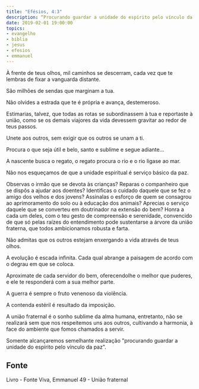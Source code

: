 ```yaml
---
title: "Efésios, 4:3"
description: “Procurando guardar a unidade do espírito pelo vínculo da paz.” Paulo
date: 2019-02-01 19:00:00
topics: 
- evangelho
- biblia
- jesus
- efesios
- emmanuel
---
```


À frente de teus olhos, mil caminhos se descerram, cada vez que te lembras
de fixar a vanguarda distante.

São milhões de sendas que marginam a tua.

Não olvides a estrada que te é própria e avança, destemeroso.

Estimarias, talvez, que todas as rotas se subordinassem à tua e reportas­te à
união, como se os demais viajores da vida devessem gravitar ao redor de teus
passos.

Une­te aos outros, sem exigir que os outros se unam a ti.

Procura o que seja útil e belo, santo e sublime e segue adiante...

A nascente busca o regato, o regato procura o rio e o rio liga­se ao mar.

Não nos esqueçamos de que a unidade espiritual é serviço básico da paz.

Observas o irmão que se devota às crianças?
Reparas o companheiro que se dispôs a ajudar aos doentes?
Identificas o cuidado daquele que se fez o amigo dos velhos e dos jovens?
Assinalas o esforço de quem se consagrou ao aprimoramento do solo ou à
educação dos animais?
Aprecias o serviço daquele que se converteu em doutrinador na extensão do
bem?
Honra a cada um deles, com o teu gesto de compreensão e serenidade,
convencido de que só pelas raízes do entendimento pode sustentar­se a árvore da
união fraterna, que todos ambicionamos robusta e farta.

Não admitas que os outros estejam enxergando a vida através de teus olhos.

A evolução é escada infinita. Cada qual abrange a paisagem de acordo com
o degrau em que se coloca.

Aproxima­te de cada servidor do bem, oferecendo­lhe o melhor que
puderes, e ele te responderá com a sua melhor parte.

A guerra é sempre o fruto venenoso da violência.

A contenda estéril é resultado da imposição.

A união fraternal é o sonho sublime da alma humana, entretanto, não se
realizará sem que nos respeitemos uns aos outros, cultivando a harmonia, à face do
ambiente que fomos chamados a servir.

Somente alcançaremos semelhante realização "procurando guardar a
unidade do espírito pelo vínculo da paz".


## Fonte
Livro - Fonte Viva, Emmanuel
49 - União fraternal
